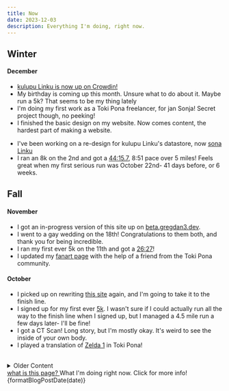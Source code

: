 ```yaml
---
title: Now
date: 2023-12-03
description: Everything I'm doing, right now.
---
```


<script lang="ts">
	import { formatBlogPostDate } from '$lib/utils';
	import { Tooltip } from 'flowbite-svelte';
</script>

## Winter

#### December

- [kulupu Linku is now up on Crowdin!](https://linku.crowdin.com)
- My birthday is coming up this month. Unsure what to do about it. Maybe run a 5k? That seems to be my thing lately
- I'm doing my first work as a Toki Pona freelancer, for jan Sonja! Secret project though, no peeking!
- I finished the basic design on my website. Now comes content, the hardest part of making a website.
<!-- - I'm getting back into video making, starting with finishing [my Toki Pona lesson series](https://youtube.com/playlist?list=PLoLQoll2U6WEeCO7C2oc1LTWgkoBC8rvT). -->
- I've been working on a re-design for kulupu Linku's datastore, now [sona Linku](https://github.com/lipu-linku/sona)
- I ran an 8k on the 2nd and got a [44:15.7](https://runsignup.com/Race/Results/113352/IndividualResult/bZqJ#U80855384), 8:51 pace over 5 miles! Feels great when my first serious run was October 22nd- 41 days before, or 6 weeks.

## Fall

#### November

- I got an in-progress version of this site up on [beta.gregdan3.dev](https://beta.gregdan3.dev).
- I went to a gay wedding on the 18th! Congratulations to them both, and thank you for being incredible.
- I ran my first ever 5k on the 11th and got a [26:27](https://runsignup.com/Race/Results/153664/IndividualResult/gLZG?resultSetId=420758#U80855384)!
- I updated my [fanart page](https://mun.la/fanart) with the help of a friend from the Toki Pona community.

#### October

<!-- - I went and saw [Rocky Horror Picture Show](https://en.wikipedia.org/wiki/The_Rocky_Horror_Picture_Show) with some friends- I went as [Eddie](https://rockyhorror.fandom.com/wiki/Eddie) -->

- I picked up on rewriting [this site](https://gregdan3.dev) again, and I'm going to take it to the finish line.
- I signed up for my first ever [5k](https://en.wikipedia.org/wiki/5K_run). I wasn't sure if I could actually run all the way to the finish line when I signed up, but I managed a 4.5 mile run a few days later- I'll be fine!
- I got a CT Scan! Long story, but I'm mostly okay. It's weird to see the inside of your own body.
- I played a translation of [Zelda 1](https://youtu.be/SkiiabwexcA) in Toki Pona!

<br />

<div class="relative">

<details>
<summary>Older Content</summary>

I keep track of the most recent three months at a time, and everything older is stashed in here.

#### September

- I got my [ilo pi toki pona taso](https://github.com/gregdan3/ilo-pi-toki-pona-taso), "Only-Toki-Pona tool", ready for everyone to use! I immediately regretted some of my database design choices, but hey, you can't win them all.
- I started doing yoga. It's been as big a change in my well-being as the gym and physical therapy were before it- I can move and feel comfortable in my body far more than before, with 45 minute sessions twice a week.

## Summer

#### August

- My brother and I have been messing with [Ham Radio](https://en.wikipedia.org/wiki/Ham_Radio) a lot, so we went to [Huntsville Hamfest](https://hamfest.org/) and got some gear! I got a [Xiegu X6100](https://www.radioddity.com/products/xiegu-x6100) and a [Comet HFJ-350M](https://www.dxengineering.com/parts/cma-hfj-350m). A friend was also kind enough to sell us her [Icom IC-718](https://www.dxengineering.com/parts/ico-ic-718) for cheap. We tried [making our own antennas](https://youtu.be/oR1UXAZTucU) too- it's surprising how easy that is.
- I bought a new car! A [2023 Hyundai Elantra](). Took me long enough; I'd been driving a piece of junk for ages.
- I delivered my... Presentation? Gag? for [suno pi toki pona](https://suno.pona.la/2023/). See it [here](https://youtu.be/_awfcwuJhpk) and [here](https://youtu.be/AgkDx8dIAio)!

#### July

- I got myself a Thinkpad x280 to serve as a distraction-reducing writing laptop. Highly recommended! It's like, $100 on eBay.
- I started going to the gym at my university a few times a week, which has had an enormous impact on my day to day well-being and strength. I can't recommend it enough.

#### June

- I started going to physical therapy, primarily for my neck. It's taught me a lot about how complex and inter-linked the systems of the body are, how sensitive they are, and how difficult they are to change.
- I traveled to DC to attend a meetup of Toki Pona speakers in North America. It was one of the highlights of my entire year- and about the only place I could speak Toki Pona and nothing else for a full day.

## Spring

#### May

- I traveled to Pittsburgh to officiate the wedding of two new friends, who I met because of Toki Pona and [VRChat](https://vrchat.com)! I'm probably the only person in the world with both the skill in Toki Pona and the energy-of-personality to fill this role, and I'm so glad I could for them.

#### April

- I bought some AR Glasses, the [Nreal Airs](https://www.nreal.ai/) to be exact. They're a painfully incomplete product, barely in beta despite the marketing.

#### March

- I traveled to Houston to attend the wedding of two old friends from college. Congratulations to them both!

## Winter

#### February

#### January

<!-- DO NOT CHANGE -->
</details>
  <div class="text-xs absolute top-2 right-2">
    <a href="https://nownownow.com/about">
      what is this page?
    </a>
    <Tooltip type="auto" placement="top" class="absolute">
      What I'm doing right now. Click for more info!
    </Tooltip>
  </div>
</div>

<!-- DO NOT CHANGE -->
<div class="absolute top-16 right-16 text-xs">
  {formatBlogPostDate(date)}
</div>

<style>
  h2:first-child {
    margin-top: 0;
  }
</style>
